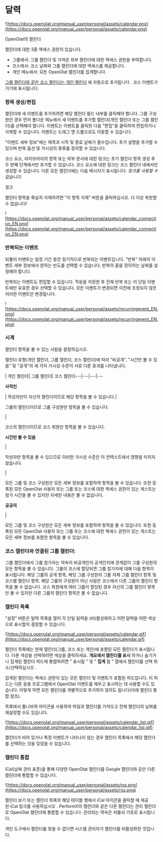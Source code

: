 # 달력

![https://docs.openolat.org/manual_user/personal/assets/calendar.png](https://docs.openolat.org/manual_user/personal/assets/calendar.png)

OpenOlat의 캘린더

캘린더에 대한 3중 액세스 권한이 있습니다.

- 그룹에서: 그룹 캘린더 및 가져온 외부 캘린더에 대한 액세스 권한을 부여합니다.
- 코스에서: 코스 날짜와 그룹 캘린더에 대한 액세스를 제공합니다.
- 개인 메뉴에서: 모든 OpenOlat 캘린더를 집계합니다.

[그룹 캘린더와 같은 코스 캘린더는 개인 캘린더](https://docs.openolat.org/manual_user/personal/Personal_Menu/#PersonalMenu-_pers_kalender) 에 자동으로 추가됩니다 . 코스 이벤트가 거기에 표시됩니다.

### 항목 생성/편집

캘린더에 새 이벤트를 추가하려면 해당 캘린더 필드 내부를 클릭해야 합니다. 그룹 구성원인 경우 먼저 풀다운 메뉴에서 새 이벤트를 추가할 캘린더(개인 캘린더 또는 그룹 캘린더)를 선택해야 합니다. 이벤트는 이벤트를 클릭한 다음 "편집"을 클릭하여 편집하거나 삭제할 수 있습니다. 이벤트는 드래그 앤 드롭으로도 이동할 수 있습니다.

"이벤트 세부 정보"에는 제목과 시작 및 종료 날짜가 필수입니다. 추가 설명을 추가할 수 있으며 반복 옵션 및 가시성의 종류를 정의할 수 있습니다.

코스 요소, 라이브러리의 항목 또는 외부 문서에 대한 링크는 초기 캘린더 항목 생성 후 두 번째 단계에서만 추가할 수 있습니다. 코스 요소에 대한 링크는 코스 캘린더 내에서만 생성할 수 있습니다. 다른 모든 캘린더에는 다음 메시지가 표시됩니다. *링크를 사용할 수 없습니다.*

경고

캘린더 항목을 확실히 삭제하려면 "이 항목 삭제" 버튼을 클릭하십시오. 더 이상 복원할 수 없습니다!

![https://docs.openolat.org/manual_user/personal/assets/calendar_connection_EN.png](https://docs.openolat.org/manual_user/personal/assets/calendar_connection_EN.png)

### 반복되는 이벤트

되풀이 이벤트는 일정 기간 동안 정기적으로 반복되는 이벤트입니다. "반복" 아래의 이벤트 세부 정보에서 원하는 빈도를 선택할 수 있습니다. 반복의 끝을 정의하는 날짜를 설정해야 합니다.

반복되는 이벤트도 편집할 수 있습니다. 적응을 저장한 후 전체 반복 또는 이 단일 이벤트에만 유효한 경우 선택할 수 있습니다. 모든 이벤트가 변경되면 이전에 조정되지 않은 이러한 이벤트만 변경됩니다.

![https://docs.openolat.org/manual_user/personal/assets/recurringevent_EN.png](https://docs.openolat.org/manual_user/personal/assets/recurringevent_EN.png)

### 시계

캘린더 항목을 볼 수 있는 사람을 결정하십시오.

캘린더 유형(개인 캘린더, 그룹 캘린더, 코스 캘린더)에 따라 "비공개", "시간만 볼 수 있음" 및 "공개"의 세 가지 가시성 수준이 서로 다른 효과를 나타냅니다.

| 개인 캘린더| 그룹 캘린더| 코스 캘린더---|---|---|---

**사적인**

| 작성자만이 자신의 캘린더이므로 해당 항목을 볼 수 있습니다.|

그룹의 캘린더이므로 그룹 구성원만 항목을 볼 수 있습니다.

|

코스의 캘린더이므로 코스 회원만 항목을 볼 수 있습니다.

**시간만 볼 수 있음**

|

작성자만 항목을 볼 수 있으므로 이러한 가시성 수준은 이 컨텍스트에서 영향을 미치지 않습니다.

|

모든 그룹 및 코스 구성원은 모든 세부 정보를 포함하여 항목을 볼 수 있습니다. 또한 등록된 모든 OpenOlat 사용자 또는 그룹 또는 코스에 대한 액세스 권한이 있는 게스트는 참가 시간을 볼 수 있지만 자세한 내용은 볼 수 없습니다.

**공공의**

|

모든 그룹 및 코스 구성원은 모든 세부 정보를 포함하여 항목을 볼 수 있습니다. 또한 등록된 모든 OpenOlat 사용자 또는 그룹 또는 코스에 대한 액세스 권한이 있는 게스트는 모든 세부 정보를 포함한 항목을 볼 수 있습니다.

### 코스 캘린더와 연결된 그룹 캘린더:

그룹 캘린더에서 그룹 참가자는 약속이 비공개인지 공개인지에 관계없이 그룹 구성원의 모든 항목을 볼 수 있습니다. 그룹이 코스에 할당되면 그룹 참가자에 대해 다음 항목이 표시됩니다. 해당 그룹의 공개 항목, 해당 그룹 구성원의 그룹 자체 그룹 캘린더 항목 및 코스별 캘린더 항목. 해당 그룹의 구성원이 아닌 사람은 코스에서 다른 그룹의 캘린더 항목을 볼 수 없습니다. 코스 회원에게 여러 그룹이 할당된 경우 자신의 그룹 캘린더 항목만 볼 수 있지만 다른 그룹의 캘린더 항목은 볼 수 없습니다.

### 캘린더 목록

"설정" 버튼은 달력 목록을 열어 각 단일 달력을 (비)활성화하고 어떤 달력을 어떤 색상으로 표시할지 결정할 수 있습니다.

![https://docs.openolat.org/manual_user/personal/assets/calendar.gif](https://docs.openolat.org/manual_user/personal/assets/calendar.gif)

캘린더 목록에는 현재 캘린더(그룹, 코스 또는 개인)에 포함된 모든 캘린더가 표시됩니다. 다른 색상을 선택하려면 색상을 클릭하세요. **개요에서 캘린더를 표시** 하거나 숨기거나 집계된 캘린더 피드에 통합하려면 " 표시됨 " 및 " **집계** 됨 " 열에서 캘린더를 선택 취소/선택하십시오 .

집계된 캘린더는 액세스 권한이 있는 모든 캘린더 및 이벤트가 포함된 피드입니다. 이 피드는 다른 응용 프로그램에서 OpenOlat 이벤트를 채우고 표시하는 데 사용할 수도 있습니다. 이렇게 하면 모든 캘린더를 개별적으로 추가하지 않아도 됩니다(아래 캘린더 통합 참조).

목록에서 톱니바퀴 아이콘을 사용하여 파일과 캘린더를 가져오고 전체 캘린더의 날짜를 재설정할 수도 있습니다.

![https://docs.openolat.org/manual_user/personal/assets/calendar_list.gif](https://docs.openolat.org/manual_user/personal/assets/calendar_list.gif)

캘린더가 비어 있거나 특정 이벤트가 나타나지 않는 경우 캘린더 목록에서 해당 캘린더를 선택하는 것을 잊었을 수 있습니다.

### 캘린더 통합

iCal(날짜 관리 표준)을 통해 다양한 OpenOlat 캘린더를 Google 캘린더와 같은 다른 캘린더에 통합할 수 있습니다.

![https://docs.openolat.org/manual_user/personal/assets/rss.png](https://docs.openolat.org/manual_user/personal/assets/rss.png)

캘린더 보기 또는 캘린더 목록의 해당 테이블 행에서 iCal 아이콘을 클릭할 때 제공된 iCal 링크를 사용하십시오 . PerformX의 캘린더와 같은 다른 캘린더는 관리 캘린더로 OpenOlat 캘린더에 통합할 수 있습니다. 관리되는 약속은 자물쇠 기호로 표시됩니다.

개인 도구에서 캘린더를 찾을 수 없다면 시스템 관리자가 캘린더를 비활성화한 것입니다.